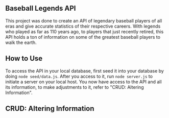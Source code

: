 ## Baseball Legends API

This project was done to create an API of legendary baseball players of all eras and give accurate statistics of their respective careers. With legends who played as far as 110 years ago, to players that just recently retired, this API holds a ton of information on some of the greatest baseball players to walk the earth.

## How to Use

To access the API in your local database, first seed it into your database by doing `node seed/data.js`. After you access to it, run `node server.js` to initiate a server on your local host. You now have access to the API and all its information, to make adjustments to it, refer to "CRUD: Altering Information".

## CRUD: Altering Information
